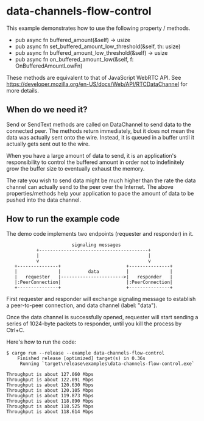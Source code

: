 # data-channels-flow-control
This example demonstrates how to use the following property / methods.

* pub async fn buffered_amount(&self) -> usize
* pub async fn set_buffered_amount_low_threshold(&self, th: usize) 
* pub async fn buffered_amount_low_threshold(&self) -> usize
* pub async fn on_buffered_amount_low(&self, f: OnBufferedAmountLowFn)

These methods are equivalent to that of JavaScript WebRTC API.
See https://developer.mozilla.org/en-US/docs/Web/API/RTCDataChannel for more details.

## When do we need it?
Send or SendText methods are called on DataChannel to send data to the connected peer.
The methods return immediately, but it does not mean the data was actually sent onto
the wire. Instead, it is queued in a buffer until it actually gets sent out to the wire.

When you have a large amount of data to send, it is an application's responsibility to
control the buffered amount in order not to indefinitely grow the buffer size to eventually
exhaust the memory.

The rate you wish to send data might be much higher than the rate the data channel can
actually send to the peer over the Internet. The above properties/methods help your
application to pace the amount of data to be pushed into the data channel.

## How to run the example code
The demo code implements two endpoints (requester and responder) in it.

```
                        signaling messages
           +----------------------------------------+
           |                                        |
           v                                        v
   +---------------+                        +---------------+
   |               |          data          |               |
   |   requester   |----------------------->|   responder   |
   |:PeerConnection|                        |:PeerConnection|
   +---------------+                        +---------------+
```

First requester and responder will exchange signaling message to establish a peer-to-peer
connection, and data channel (label: "data").

Once the data channel is successfully opened, requester will start sending a series of
1024-byte packets to responder, until you kill the process by Ctrl+С.

Here's how to run the code:

```
$ cargo run --release --example data-channels-flow-control
    Finished release [optimized] target(s) in 0.36s
     Running `target\release\examples\data-channels-flow-control.exe`

Throughput is about 127.060 Mbps
Throughput is about 122.091 Mbps
Throughput is about 120.630 Mbps
Throughput is about 120.105 Mbps
Throughput is about 119.873 Mbps
Throughput is about 118.890 Mbps
Throughput is about 118.525 Mbps
Throughput is about 118.614 Mbps

```
